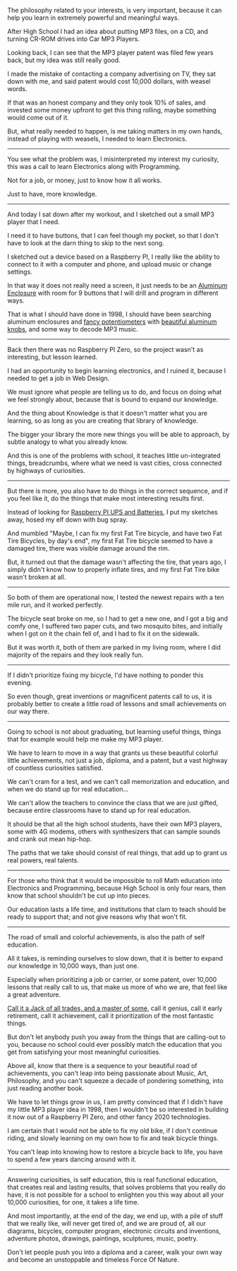 The philosophy related to your interests,
is very important, because it can help you learn in extremely powerful and meaningful ways.

After High School I had an idea about putting MP3 files,
on a CD, and turning CR-ROM drives into Car MP3 Players.

Looking back, I can see that the MP3 player patent was filed few years back,
but my idea was still really good.

I made the mistake of contacting a company advertising on TV,
they sat down with me, and said patent would cost 10,000 dollars, with weasel words.

If that was an honest company and they only took 10% of sales,
and invested some money upfront to get this thing rolling, maybe something would come out of it.

But, what really needed to happen, is me taking matters in my own hands,
instead of playing with weasels, I needed to learn Electronics.

---

You see what the problem was, I misinterpreted my interest my curiosity,
this was a call to learn Electronics along with Programming.

Not for a job, or money,
just to know how it all works.

Just to have,
more knowledge.

---

And today I sat down after my workout,
and I sketched out a small MP3 player that I need.

I need it to have buttons, that I can feel though my pocket,
so that I don't have to look at the darn thing to skip to the next song.

I sketched out a device based on a Raspberry PI,
I really like the ability to connect to it with a computer and phone, and upload music or change settings.

In that way it does not really need a screen,
it just needs to be an [Aluminum Enclosure][1] with room for 9 buttons that I will drill and program in different ways.

That is what I should have done in 1998,
I should have been searching aluminum enclosures and [fancy potentiometers][2] with [beautiful aluminum knobs][3], and some way to decode MP3 music.

---

Back then there was no Raspberry PI Zero,
so the project wasn't as interesting, but lesson learned.

I had an opportunity to begin learning electronics,
and I ruined it, because I needed to get a job in Web Design.

We must ignore what people are telling us to do,
and focus on doing what we feel strongly about, because that is bound to expand our knowledge.

And the thing about Knowledge is that it doesn't matter what you are learning,
so as long as you are creating that library of knowledge.

The bigger your library the more new things you will be able to approach,
by subtle analogy to what you already know.

And this is one of the problems with school,
it teaches little un-integrated things, breadcrumbs, where what we need is vast cities, cross connected by highways of curiosities.

---

But there is more, you also have to do things in the correct sequence,
and if you feel like it, do the things that make most interesting results first.

Instead of looking for [Raspberry PI UPS and Batteries][4],
I put my sketches away, hosed my elf down with bug spray.

And mumbled "Maybe, I can fix my first Fat Tire bicycle, and have two Fat Tire Bicycles, by day's end",
my first Fat Tire bicycle seemed to have a damaged tire, there was visible damage around the rim.

But, it turned out that the damage wasn't affecting the tire,
that years ago, I simply didn't know how to properly inflate tires, and my first Fat Tire bike wasn't broken at all.

---

So both of them are operational now, I tested the newest repairs with a ten mile run,
and it worked perfectly.

The bicycle seat broke on me, so I had to get a new one, and I got a big and comfy one,
I suffered two paper cuts, and two mosquito bites, and initially when I got on it the chain fell of, and I had to fix it on the sidewalk.

But it was worth it, both of them are parked in my living room,
where I did majority of the repairs and they look really fun.

---

If I didn't prioritize fixing my bicycle,
I'd have nothing to ponder this evening.

So even though, great inventions or magnificent patents call to us,
it is probably better to create a little road of lessons and small achievements on our way there.

---

Going to school is not about graduating,
but learning useful things, things that for example would help me make my MP3 player.

We have to learn to move in a way that grants us these beautiful colorful little achievements,
not just a job, diploma, and a patent, but a vast highway of countless curiosities satisfied.

We can't cram for a test, and we can't call memorization and education,
and when we do stand up for real education...

We can't allow the teachers to convince the class that we are just gifted,
because entire classrooms have to stand up for real education.

It should be that all the high school students, have their own MP3 players,
some with 4G modems, others with synthesizers that can sample sounds and crank out mean hip-hop.

The paths that we take should consist of real things,
that add up to grant us real powers, real talents.

---

For those who think that it would be impossible to roll Math education into Electronics and Programming,
because High School is only four rears, then know that school shouldn't be cut up into pieces.

Our education lasts a life time,
and institutions that clam to teach should be ready to support that; and not give reasons why that won't fit.

---

The road of small and colorful achievements,
is also the path of self education.

All it takes, is reminding ourselves to slow down,
that it is better to expand our knowledge in 10,000 ways, than just one.

Especially when prioritizing a job or carrier, or some patent,
over 10,000 lessons that really call to us, that make us more of who we are, that feel like a great adventure.

[Call it a Jack of all trades, and a master of some][5],
call it genius, call it early retirement, call it achievement, call it prioritization of the most fantastic things.

But don't let anybody push you away from the things that are calling-out to you,
because no school could ever possibly match the education that you get from satisfying your most meaningful curiosities.

Above all, know that there is a sequence to your beautiful road of achievements,
you can't leap into being passionate about Music, Art, Philosophy, and you can't squeeze a decade of pondering something, into just reading another book.

We have to let things grow in us, I am pretty convinced that if I didn't have my little MP3 player idea in 1998,
then I wouldn't be so interested in building it now out of a Raspberry PI Zero, and other fancy 2020 technologies.

I am certain that I would not be able to fix my old bike,
if I don't continue riding, and slowly learning on my own how to fix and teak bicycle things.

You can't leap into knowing how to restore a bicycle back to life,
you have to spend a few years dancing around with it.

---

Answering curiosities, is self education, this is real functional education, that creates real and lasting results, that solves problems that you really do have,
it is not possible for a school to enlighten you this way about all your 10,000 curiosities, for one, it takes a life time.

And most importantly, at the end of the day, we end up, with a pile of stuff that we really like, will never get tired of, and we are proud of,
all our diagrams, bicycles, computer program, electronic circuits and inventions, adventure photos, drawings, paintings, sculptures, music, poetry.

Don't let people push you into a diploma and a career,
walk your own way and become an unstoppable and timeless Force Of Nature.


[1]: https://www.amazon.com/s?k=red+anodized+aluminum+enclosure&ref=nb_sb_noss_2
[2]: https://www.amazon.com/s?k=volume+potentiometer&ref=nb_sb_noss
[3]: https://www.amazon.com/s?k=potentiometer+aluminum+knob&ref=nb_sb_noss_2
[4]: https://www.amazon.com/s?k=Raspberry+PI+Zero+UPS&ref=nb_sb_noss
[5]: https://www.youtube.com/watch?v=0wY0oTsQ9Lc
